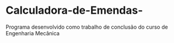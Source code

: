 # Calculadora-de-Emendas-
Programa desenvolvido como trabalho de conclusão do curso de Engenharia Mecânica
